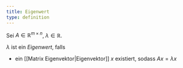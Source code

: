 ```yaml
---
title: Eigenwert
type: definition
---
```


Sei $A \in \mathbb{R}^{m \times n}$, $\lambda \in \mathbb{R}$.

$\lambda$ ist ein *Eigenwert*, falls
- ein [[Matrix Eigenvektor|Eigenvektor]] $x$ existiert, sodass $Ax = \lambda x$